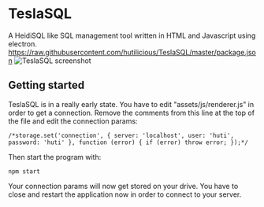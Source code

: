 # TeslaSQL
A HeidiSQL like SQL management tool written in HTML and Javascript using electron.  
https://raw.githubusercontent.com/hutilicious/TeslaSQL/master/package.json
![TeslaSQL screenshot](https://raw.githubusercontent.com/hutilicious/TeslaSQL/master/TeslaSQL.png "TeslaSQL screenshot")

## Getting started
TeslaSQL is in a really early state. You have to edit "assets/js/renderer.js" in order to get a connection. Remove the comments from this line at the top of the file and edit the connection params:  

`/*storage.set('connection', { server: 'localhost', user: 'huti', password: 'huti' }, function (error) {
    if (error) throw error;
});*/`

Then start the program with:  

`npm start`

Your connection params will now get stored on your drive. You have to close and restart the application now in order to connect to your server.